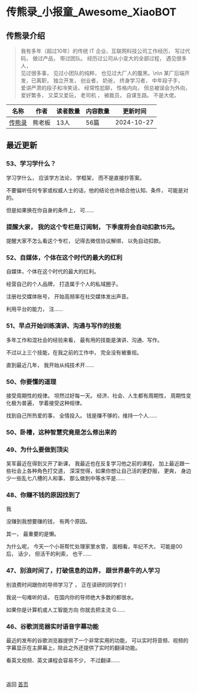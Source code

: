 # 传熊录_小报童_Awesome_XiaoBOT

## 传熊录介绍
> 我有多年（超过10年）的传统 IT 企业、互联网科技公司工作经历， 写过代码， 做过产品， 带过团队。 经历过公司从小变大的全部过程， 遇见很多人，  
见过很多事， 见过小团队的纯粹， 也见过大厂人的腹黑。\n\n 某厂后端开发，已离职， 独立开发， 创业者， 奶爸， 终身学习者， 中年段子手，  
爱讲严肃的段子和冷笑话， 经常性尬聊， 性格内向， 但总被误会为外向， 爱好繁多， 又菜又爱玩， 老司机 ， 被裁员， 自谋生路。 不是大佬。  
  


|名称|作者|读者数量|内容数量|更新时间|
|---|---|---|---|---|
|[传熊录](https://xiaobot.net/p/AI101?refer=0b133df9-27dc-423b-8101-639049001c13)|熊老板|13人|56篇|2024-10-27|

## 最近更新
### 53、学习学什么？

学习学什么， 应该学方法论， 学框架， 而不是直接抄答案。

不要偏听任何专家或权威人士的话，他的结论也许结合他认知、条件， 可能是对的。

但是如果换在你自身的条件上， 可......

### 提醒大家， 我的这个专栏是订阅制， 下季度将会自动扣款15元。

提醒大家不怎么看这个专栏， 记得去微信协议解绑， 以免自动扣款。

### 52、自媒体，个体在这个时代的最大的红利

自媒体，个体在这个时代的最大的红利。

经营自己的个人品牌， 打造属于个人的私域圈子。

注册社交媒体账号， 开始高频率在社交媒体发出声音。

利用平台的能力， 注......

### 51、早点开始训练演讲、沟通与写作的技能

多年工作和混社会的经验来看， 最有用的技能是演讲、沟通、写作。

不过以上三个技能，在我之前的工作中， 完全没有被重视。

直到最近几年， 我开始从纯技术开......

### 50、你要懂的道理

接受周期性的规律。 坦然过好每一天。 经济、社会、人生都有周期性， 周期性变化极为普遍， 学着接受这种规律。

找到自己所热爱的事， 全情投入。 钱是赚不够的，维持一个人......

### 50、卧槽，这种智慧究竟是怎么修出来的

### 49、为什么要做到顶尖

吴军最近在得到又开了新课， 我最近也在反复学习他之前的课程， 加上最近跟一些社会上各种角色打交道， 深深觉得，如果你想让自己活的更舒服， 更爽，
身边少一些乱七八槽的人和事， 那么做到中等水平是......

### 48、你赚不钱的原因找到了

我

没赚到我想要赚的钱， 有两个原因。

其一， 最重要的是懒。

为什么呢， 今天一个小哥帮忙处理家里水管， 面相看，年纪不大， 可能是00后， 话少， 但活干的利索， 也干......

### 47、别浪时间了，打破信息的边界， 跟世界最牛的人学习

别浪费时间跟你的导师学习了 ， 正在读研的同学们！

我说一句难听的话， 在国内你的导师绝大多数的都很水。

如果你是计算机或人工智能方向 你就去把主流 G......

### 46、谷歌浏览器实时语音字幕功能

最近的发布的谷歌浏览器提供了一个非常实用的功能， 可以实时将音频、视频的字幕显示在主屏幕上，除此之外还提供了实时的翻译功能。

看英文视频、英文课程会容易不少， 不过翻译......


<a href="https://github.com/Reno9527/awesome-xiaobot" style="color: white; text-decoration: none;">awesome-xiaobot</a>

返回 [首页](../README.md)
